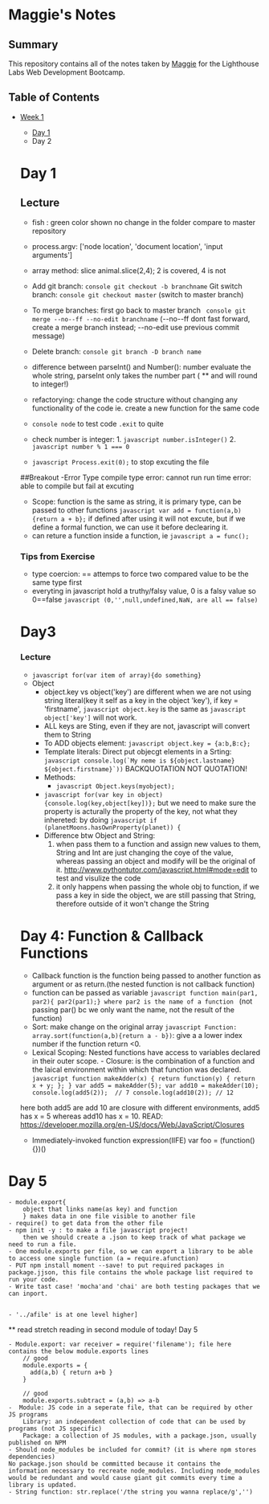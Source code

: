 # Maggie's Notes
## Summary
This repository contains all of the notes taken by [Maggie](https://github.com/maggiezhu) for the Lighthouse Labs Web Development Bootcamp.
## Table of Contents
* [Week 1](/Week_1)
  * [Day 1](/Week_1/Day_1)
  * Day 2
  # Day 1
  ## Lecture
    - fish : green color shown no change in the folder compare to master repository
    - process.argv: ['node location', 'document location', 'input arguments']
    - array method: slice
        animal.slice(2,4); 2 is covered, 4 is not
    - Add git branch: ```console git checkout -b branchname```
      Git switch branch: ```console git checkout master``` (switch to master branch)
    - To merge branches: first go back to master branch ``` console git merge --no--ff --no-edit branchname``` (--no--ff dont fast forward, create a merge branch instead; --no-edit use previous commit message)
    - Delete branch: ```console git branch -D branch name```


    - difference between parseInt() and Number(): number evaluate the whole string, parseInt only takes the number part ( ** and will round to integer!)
    - refactorying: change the code structure without changing any functionality of the code ie. create a new function for the same code
    - ```console node``` to test code ```.exit``` to quite
    - check number is integer: 1. ```javascript number.isInteger()``` 2. ```javascript number % 1 === 0```
    - ```javascript Process.exit(0);``` to stop excuting the file

    ##Breakout
    -Error Type
        compile type error: cannot run
        run time error: able to compile but fail at excuting
    - Scope:
        function is the same as string, it is primary type, can be passed to other functions
        ```javascript var add = function(a,b){return a + b};``` if defined after using it will not excute, but if we define a formal function, we can use it before declearing it.
    - can reture a function inside a function, ie ```javascript a = func();```


    ### Tips from Exercise
    - type coercion: == attemps to force two compared value to be the same type first
    - everyting in javascript hold a truthy/falsy value, 0 is a falsy value so 0==false ```javascript (0,'',null,undefined,NaN, are all == false)```



    # Day3
    ### Lecture
    - ```javascript for(var item of array){do something}```
    - Object
        - object.key vs object('key') are different when we are not using string literal(key it self as a key in the object 'key'), if key = 'firstname', ```javascript object.key``` is the same as ```javascript object['key']``` will not work.
        - ALL keys are Sting, even if they are not, javascript will convert them to String
        - To ADD objects element:  ```javascript object.key = {a:b,B:c};```
        - Template literals: Direct put objecgt elements in a Srting:
            ```javascript console.log(`My neme is ${object.lastname} ${object.firstname}`))``` BACKQUOTATION NOT QUOTATION!
        - Methods:
            - ```javascript Object.keys(myobject);```
        - ```javascript for(var key in object){console.log(key,object[key])};```
                but we need to make sure the property is acturally the property of the key, not what they inhereted: by doing ```javascript if (planetMoons.hasOwnProperty(planet)) {```
        - Difference btw Object and String:
            1. when pass them to a function and assign new values to them, String and Int are just changing the coye of the value, whereas passing an object and modify will be the original of it.
            http://www.pythontutor.com/javascript.html#mode=edit to test and visulize the code
            2. it only happens when passing the whole obj to function, if we pass a key in side the object, we are still passing that String, therefore outside of it won't change the String


    # Day 4: Function & Callback Functions
    - Callback function is the function being passed to another function as argument or as return.(the nested function is not callback function)
    - function can be passed as variable
            ```javascript function main(par1, par2){ par2(par1);} where par2 is the name of a function ``` (not passing par() bc we only want the name, not the result of the function)
    - Sort: make change on the original array
            ```javascript Function: array.sort(function(a,b){return a - b})```: give a a lower index number if the function return <0.
     - Lexical Scoping:
                Nested functions have access to variables declared in their outer scope.
      - Closure: is the combination of a function and the laical environment within which that function was declared.
            ```javascript function makeAdder(x) {
                    return function(y) {
                        return x + y;
                      };
                    }
                    var add5 = makeAdder(5);
                    var add10 = makeAdder(10);
                    console.log(add5(2));  // 7
                    console.log(add10(2)); // 12```

    here both add5 are add 10 are closure with different environments, add5 has x = 5 whereas add10 has x = 10.
    READ: https://developer.mozilla.org/en-US/docs/Web/JavaScript/Closures
     - Immediately-invoked function expression(IIFE)
            var foo = (function(){})()

# Day 5
    - module.export{
        object that links name(as key) and function
        } makes data in one file visible to another file
    - require() to get data from the other file
    - npm init -y : to make a file javascript project!
        then we should create a .json to keep track of what package we need to run a file.
    - One module.exports per file, so we can export a library to be able to access one single function (a = require.afunction)
    - PUT npm install moment --save! to put required packages in package.jjson, this file contains the whole package list required to run your code.
    - Write tast case! 'mocha'and 'chai' are both testing packages that we can inport.


    - '../afile' is at one level higher]


** read stretch reading in second module of today! Day 5

    - Module.export: var receiver = require('filename'); file here contains the below module.exports lines
        // good
        module.exports = {
          add(a,b) { return a+b }
        }

        // good
        module.exports.subtract = (a,b) => a-b
    -  Module: JS code in a seperate file, that can be required by other JS programs
        Library: an independent collection of code that can be used by programs (not JS specific)
        Package: a collection of JS modules, with a package.json, usually published on NPM
    - Should node_modules be included for commit? (it is where npm stores dependencies)
    No package.json should be committed because it contains the information necessary to recreate node_modules. Including node_modules would be redundant and would cause giant git commits every time a library is updated.
    - String function: str.replace('/the string you wanna replace/g','')





















